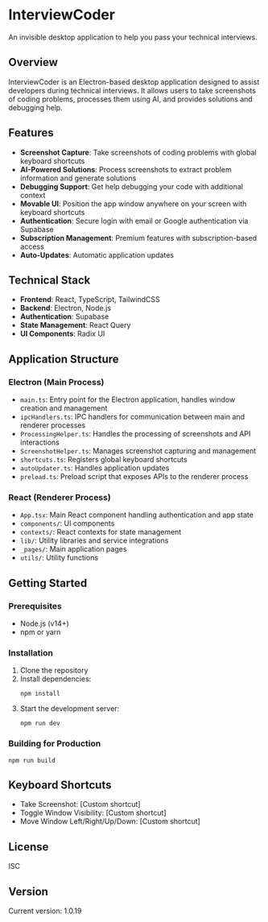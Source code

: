 # InterviewCoder

An invisible desktop application to help you pass your technical interviews.

## Overview

InterviewCoder is an Electron-based desktop application designed to assist developers during technical interviews. It allows users to take screenshots of coding problems, processes them using AI, and provides solutions and debugging help.

## Features

- **Screenshot Capture**: Take screenshots of coding problems with global keyboard shortcuts
- **AI-Powered Solutions**: Process screenshots to extract problem information and generate solutions
- **Debugging Support**: Get help debugging your code with additional context
- **Movable UI**: Position the app window anywhere on your screen with keyboard shortcuts
- **Authentication**: Secure login with email or Google authentication via Supabase
- **Subscription Management**: Premium features with subscription-based access
- **Auto-Updates**: Automatic application updates

## Technical Stack

- **Frontend**: React, TypeScript, TailwindCSS
- **Backend**: Electron, Node.js
- **Authentication**: Supabase
- **State Management**: React Query
- **UI Components**: Radix UI

## Application Structure

### Electron (Main Process)

- `main.ts`: Entry point for the Electron application, handles window creation and management
- `ipcHandlers.ts`: IPC handlers for communication between main and renderer processes
- `ProcessingHelper.ts`: Handles the processing of screenshots and API interactions
- `ScreenshotHelper.ts`: Manages screenshot capturing and management
- `shortcuts.ts`: Registers global keyboard shortcuts
- `autoUpdater.ts`: Handles application updates
- `preload.ts`: Preload script that exposes APIs to the renderer process

### React (Renderer Process)

- `App.tsx`: Main React component handling authentication and app state
- `components/`: UI components
- `contexts/`: React contexts for state management
- `lib/`: Utility libraries and service integrations
- `_pages/`: Main application pages
- `utils/`: Utility functions

## Getting Started

### Prerequisites

- Node.js (v14+)
- npm or yarn

### Installation

1. Clone the repository
2. Install dependencies:
   ```
   npm install
   ```
3. Start the development server:
   ```
   npm run dev
   ```

### Building for Production

```
npm run build
```

## Keyboard Shortcuts

- Take Screenshot: [Custom shortcut]
- Toggle Window Visibility: [Custom shortcut]
- Move Window Left/Right/Up/Down: [Custom shortcut]

## License

ISC

## Version

Current version: 1.0.19 